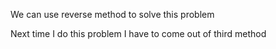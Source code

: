We can use reverse method to solve this problem

Next time I do this problem I have to come out of third method
